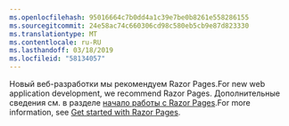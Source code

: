 ```yaml
---
ms.openlocfilehash: 95016664c7b0dd4a1c39e7be0b8261e558286155
ms.sourcegitcommit: 24e58ac74c660306cd98c580eb5cb9e87d823330
ms.translationtype: MT
ms.contentlocale: ru-RU
ms.lasthandoff: 03/18/2019
ms.locfileid: "58134057"
---
```

<span data-ttu-id="24ccb-101">Новый веб-разработки мы рекомендуем Razor Pages.</span><span class="sxs-lookup"><span data-stu-id="24ccb-101">For new web application development, we recommend Razor Pages.</span></span> <span data-ttu-id="24ccb-102">Дополнительные сведения см. в разделе [начало работы с Razor Pages](/aspnet/core/tutorials/razor-pages/razor-pages-start).</span><span class="sxs-lookup"><span data-stu-id="24ccb-102">For more information, see [Get started with Razor Pages](/aspnet/core/tutorials/razor-pages/razor-pages-start).</span></span>